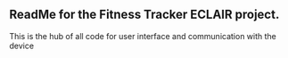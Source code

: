 ## ReadMe for the Fitness Tracker ECLAIR project.

This is the hub of all code for user interface and communication with the device
